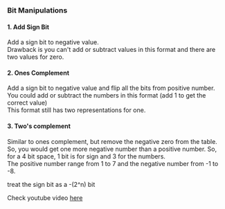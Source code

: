### Bit Manipulations


#### 1. Add Sign Bit
Add a sign bit to negative value.  
Drawback is you can't add or subtract values in this format and there are two values for zero.  

#### 2. Ones Complement
Add a sign bit to negative value and flip all the bits from positive number.  
You could add or subtract the numbers in this format (add 1 to get the correct value)  
This format still has two representations for one.  

#### 3. Two's complement
Similar to ones complement, but remove the negative zero from the table.  
So, you would get one more negative number than a positive number. So, for a 4 bit space, 1 bit is for sign and 3 for the numbers.  
The positive number range from 1 to 7 and the negative number from -1 to -8.  

treat the sign bit as a -(2^n) bit  

Check youtube video [here](https://www.youtube.com/watch?v=4qH4unVtJkE&t=3s)  

